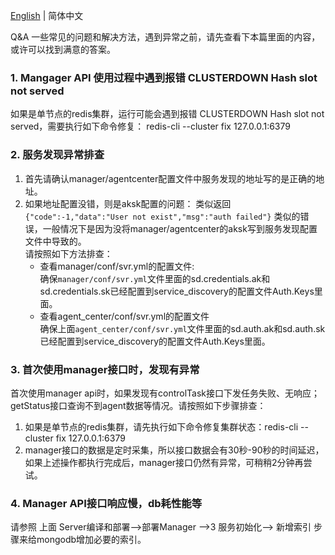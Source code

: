 [English](qa.md) | 简体中文

Q&A
一些常见的问题和解决方法，遇到异常之前，请先查看下本篇里面的内容，或许可以找到满意的答案。

### 1. Mangager API 使用过程中遇到报错 CLUSTERDOWN Hash slot not served
如果是单节点的redis集群，运行可能会遇到报错 CLUSTERDOWN Hash slot not served，需要执行如下命令修复： redis-cli --cluster fix 127.0.0.1:6379
### 2. 服务发现异常排查 
1. 首先请确认manager/agentcenter配置文件中服务发现的地址写的是正确的地址。
2. 如果地址配置没错，则是aksk配置的问题：
类似返回 `{"code":-1,"data":"User not exist","msg":"auth failed"}` 类似的错误，一般情况下是因为没将manager/agentcenter的aksk写到服务发现配置文件中导致的。  
请按照如下方法排查：
    - 查看manager/conf/svr.yml的配置文件:  
确保`manager/conf/svr.yml`文件里面的sd.credentials.ak和sd.credentials.sk已经配置到service_discovery的配置文件Auth.Keys里面。  
    - 查看agent_center/conf/svr.yml的配置文件  
确保上面`agent_center/conf/svr.yml`文件里面的sd.auth.ak和sd.auth.sk已经配置到service_discovery的配置文件Auth.Keys里面。

### 3. 首次使用manager接口时，发现有异常
首次使用manager api时，如果发现有controlTask接口下发任务失败、无响应；getStatus接口查询不到agent数据等情况。请按照如下步骤排查：
1. 如果是单节点的redis集群，请先执行如下命令修复集群状态：redis-cli --cluster fix 127.0.0.1:6379
2. manager接口的数据是定时采集，所以接口数据会有30秒-90秒的时间延迟，如果上述操作都执行完成后，manager接口仍然有异常，可稍稍2分钟再尝试。
### 4. Manager API接口响应慢，db耗性能等
请参照 上面 Server编译和部署-->部署Manager -->3 服务初始化--> 新增索引 步骤来给mongodb增加必要的索引。

